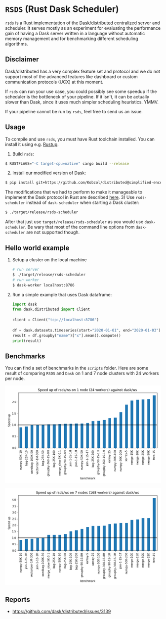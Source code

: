 # `RSDS` (Rust Dask Scheduler)
``rsds`` is a Rust implementation of the [Dask/distributed](https://distributed.dask.org) centralized server and scheduler.
It serves mostly as an experiment for evaluating the performance gain of having a Dask server written in a language
without automatic memory management and for benchmarking different scheduling algorithms.

## Disclaimer
Dask/distributed has a very complex feature set and protocol and we do not support most of the advanced features
like dashboard or custom communication protocols (UCX) at this moment. 

If `rsds` can run your use case, you could possibly see some speedup if the scheduler is the bottleneck
of your pipeline. If it isn't, it can be actually slower than Dask, since it uses much simpler scheduling
heuristics. YMMV.

If your pipeline cannot be run by `rsds`, feel free to send us an issue.

## Usage
To compile and use `rsds`, you must have Rust toolchain installed. You can install it using e.g. [Rustup](https://rustup.rs/).

1) Build `rsds`:
```bash
$ RUSTFLAGS="-C target-cpu=native" cargo build --release
```
2) Install our modified version of Dask:
```bash
$ pip install git+https://github.com/Kobzol/distributed@simplified-encoding
```
The modifications that we had to perform to make it manageable to implement the Dask
protocol in Rust are described [here](https://github.com/dask/distributed/pull/3809).
3) Use `rsds-scheduler` instead of `dask-scheduler` when starting a Dask cluster:
```bash
$ ./target/release/rsds-scheduler
```

After that just use `target/release/rsds-scheduler` as you would use `dask-scheduler`.
Be wary that most of the command line options from `dask-scheduler` are not supported though.

## Hello world example
1) Setup a cluster on the local machine
    ```bash
    # run server
    $ ./target/release/rsds-scheduler
    # run worker
    $ dask-worker localhost:8786
    ```

2) Run a simple example that uses Dask dataframe:
    ```python
    import dask
    from dask.distributed import Client
    
    client = Client("tcp://localhost:8786")
    
    df = dask.datasets.timeseries(start="2020-01-01", end="2020-01-03")
    result = df.groupby("name")["x"].mean().compute()
    print(result)
    ```

## Benchmarks
You can find a set of benchmarks in the `scripts` folder. Here are some result of comparing `RSDS` and `Dask`
on 1 and 7 node clusters with 24 workers per node.

![image](resources/speedup-rsds-ws-1.png)

![image](resources/speedup-rsds-ws-7.png)

## Reports

* https://github.com/dask/distributed/issues/3139
